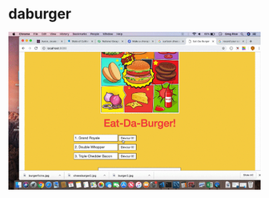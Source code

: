 # daburger


<img src="https://github.com/gtresquire/daburger/blob/master/public/assets/vid/DaBurger.gif" alt="burger clip" width="725" style="max-width:100%;">

